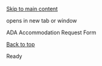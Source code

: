 [Skip to main content](https://www.pittsburghpa.gov/Resident-Services/A-Z-Frequently-Visited/ADA-Accommodation-Request-Form#main-content)

opens in new tab or window

ADA Accommodation Request Form

[Back to top](https://www.pittsburghpa.gov/Resident-Services/A-Z-Frequently-Visited/ADA-Accommodation-Request-Form#body-top)

Ready
